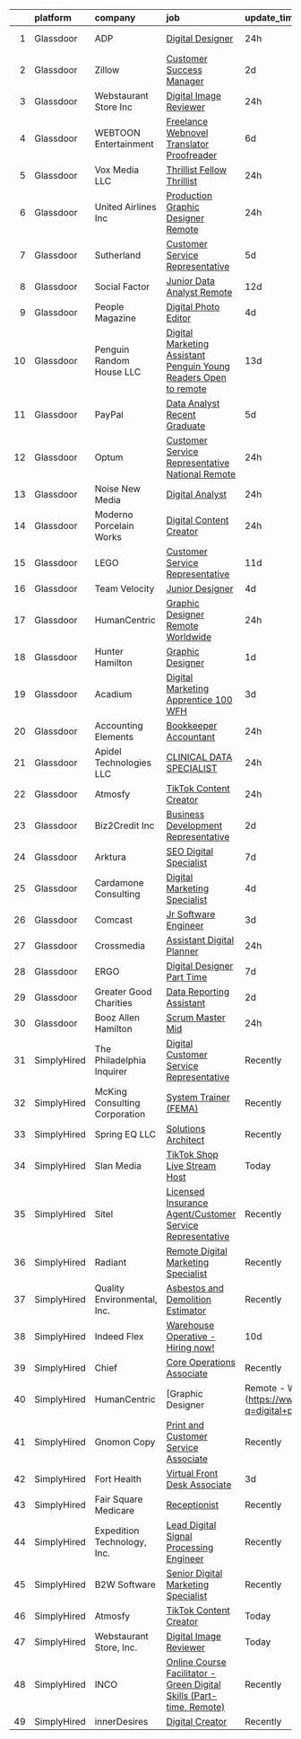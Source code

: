 

|    | platform    | company                       | job                                                                                                                                                                                                                                                                                                                                                                                                                                                                                                                                                                                                                                                                                                                                                                                                                                                                                                                                                                                                                                                                                                                                                                                                                                                                        | update_time   | location             |
|---:|:------------|:------------------------------|:---------------------------------------------------------------------------------------------------------------------------------------------------------------------------------------------------------------------------------------------------------------------------------------------------------------------------------------------------------------------------------------------------------------------------------------------------------------------------------------------------------------------------------------------------------------------------------------------------------------------------------------------------------------------------------------------------------------------------------------------------------------------------------------------------------------------------------------------------------------------------------------------------------------------------------------------------------------------------------------------------------------------------------------------------------------------------------------------------------------------------------------------------------------------------------------------------------------------------------------------------------------------------|:--------------|:---------------------|
|  1 | Glassdoor   | ADP                           | [Digital Designer](https://www.glassdoor.com/partner/jobListing.htm?pos=102&ao=1110586&s=58&guid=000001837dd17acbbca773d889c1848d&src=GD_JOB_AD&t=SR&vt=w&cs=1_7012ebea&cb=1664263224702&jobListingId=1008164340363&cpc=39721386339D0809&jrtk=3-0-1gdut2up1jcbl801-1gdut2uphjca0800-c542f06ba7890b05--6NYlbfkN0BdBocYeX87Z3tbYO-a3tIUonBsExDdYt9uQcyNDOozXnkVd5hTI060SA16-7J-1U4gNasfzzHj8hTaHnKznjAGMTX4Bdeb4IH7DTYtpNsyEUSDcdm_rTQNTAm_mZp-MClucgbxwKAIzmHHrzlzVa-8WjdAajspBU1vwU9xeGHz4IZHth63GocuXzFn31Jjsj_CE8dDbJjTNhrRBbYTlc0JN_dDhSWxf4SkhqcwTK68KzHSBdHIcNWwPsHmSEqampfSSeaP6qZQHA2A2srjzZLyQ3GF6gAbh5LjR9RGfYuJxFoSEFj15rF-ruG37ciXtcOcSedlDgbE4Ik4tL6Nynq31pg1F0ffMEkRtopBddo3hqPdJqcJPEFlddyg3GPZBayWVsSFUqnS1WtY9hjlbIYNR4oN3rlIBSigWTlE6YCsunNA0EjhZSYNxJnLPClMDKv6iFX8NtZ6-32arteTYXC8jS3CUq-99FncMzRWWhKNUTWoRjMDNuv-yJWqYo3HhKNP5HiYv3SBDJqoux2A3QyXKJj8TWP-TlH_xfNKKt7WUGlsIWKoIwoiIB_VMrOcKHI%3D)                                                                                                                                                                                                                                                                                                                                                       | 24h           | Roseland, NJ         |
|  2 | Glassdoor   | Zillow                        | [Customer Success Manager](https://www.glassdoor.com/partner/jobListing.htm?pos=101&ao=1110586&s=58&guid=000001837dd17acbbca773d889c1848d&src=GD_JOB_AD&t=SR&vt=w&cs=1_eed7fb87&cb=1664263224702&jobListingId=1008159845063&cpc=334ABAF5D42DC775&jrtk=3-0-1gdut2up1jcbl801-1gdut2uphjca0800-26631222c620f7c9--6NYlbfkN0ANMurRYyPEXg08u6OamUd1Mvhk-zhFSGYIZgoJR86UvYL2v6MoUqae-sD5DnU21vqr81Knm1eiaBNvrsQwIm-fBboLLmGflxh6BH-J9SAVrBxqS1XpqarTwnwrcpqYnH6A6XoAeUnSCgVBCyWW0BLEKs_4HrEb4mCvBiWuHX2FmV8TwKz_2K00fmUXhp1UP1p8zaqZZWNucfsGQ87n12LfZBlL9QbbS2PHTtQIARrgIoHuv4hQv5BapuIT_h6g4mysX1f5hRlyhYfXkq7WE5DwT9dYemTDKur7WMTqj903tFsYZ653R8knqhq1Q9SCLs-e_YLdRnlcvf5IAgh928wrtJZBWQYf5BzMTSHpfSCe0M5nQcXKgy9tSrf8C5enZBC5OEgYBSHjhBPdLojHulTIfCIBq9qpq5THhS3bFGW689Hi1C-nDit0xWx1qBEOcdmGbbUu2T-QOHatA0yVPqF6l_yu05k_GHMphM9vV0AkBk2oT5RHGXl3Yx3ehjERRvGgT9rQkWGV3ETa1OUVR1fn0RA3VmuWK93XoCcgeL7dAqC6XgKyUYDOKqiKjujjwnpUvZ5cgpoBRFzHbRytYccC-SAWM891tqjpCWI_t8snMya5SGPcxI7qMu1ziBnWMmOOtVyGcy0SbZdDKTSjcIqTGIGoLwdfNYbDsYX8dFEsO0hrGuGuN48LMlPpYZXsUx1kXrF5V-O10c4LAHqfz4zejyciiu4hl2IlvGjwhVylmy-ryCMBoSI4rz1At6nUd9Y-0qnytIZcZNl0M1HVjf5HwOU1h_8kI_DR2wAcC0FqALp_tsvXRt1PWptLzE391j9rsH72otsHF2pvWGD7XfVMD_g6V2J0rdZdubELbOYZK5J0WrwGuDWBWKPXvqEVxpQmpBGahf9IPw%3D%3D) | 2d            | Remote               |
|  3 | Glassdoor   | Webstaurant Store  Inc        | [Digital Image Reviewer](https://www.glassdoor.com/partner/jobListing.htm?pos=108&ao=1136043&s=58&guid=000001837dd17acbbca773d889c1848d&src=GD_JOB_AD&t=SR&vt=w&cs=1_dcbab137&cb=1664263224703&jobListingId=1008162669781&jrtk=3-0-1gdut2up1jcbl801-1gdut2uphjca0800-593b904674b58369-)                                                                                                                                                                                                                                                                                                                                                                                                                                                                                                                                                                                                                                                                                                                                                                                                                                                                                                                                                                                    | 24h           | Lititz, PA           |
|  4 | Glassdoor   | WEBTOON Entertainment         | [Freelance Webnovel Translator   Proofreader](https://www.glassdoor.com/partner/jobListing.htm?pos=110&ao=1136043&s=58&guid=000001837dd17acbbca773d889c1848d&src=GD_JOB_AD&t=SR&vt=w&cs=1_2e10ab22&cb=1664263224703&jobListingId=1008152569154&jrtk=3-0-1gdut2up1jcbl801-1gdut2uphjca0800-9fede2e8da402307-)                                                                                                                                                                                                                                                                                                                                                                                                                                                                                                                                                                                                                                                                                                                                                                                                                                                                                                                                                               | 6d            | Los Angeles, CA      |
|  5 | Glassdoor   | Vox Media  LLC                | [Thrillist Fellow  Thrillist](https://www.glassdoor.com/partner/jobListing.htm?pos=120&ao=1136043&s=58&guid=000001837dd17acbbca773d889c1848d&src=GD_JOB_AD&t=SR&vt=w&cs=1_0733a14d&cb=1664263224704&jobListingId=1008162716293&jrtk=3-0-1gdut2up1jcbl801-1gdut2uphjca0800-e93da1f7508895f9-)                                                                                                                                                                                                                                                                                                                                                                                                                                                                                                                                                                                                                                                                                                                                                                                                                                                                                                                                                                               | 24h           | New York, NY         |
|  6 | Glassdoor   | United Airlines Inc           | [Production Graphic Designer  Remote ](https://www.glassdoor.com/partner/jobListing.htm?pos=123&ao=1136043&s=58&guid=000001837dd17acbbca773d889c1848d&src=GD_JOB_AD&t=SR&vt=w&ea=1&cs=1_28b6a5cb&cb=1664263224704&jobListingId=1008162736575&jrtk=3-0-1gdut2up1jcbl801-1gdut2uphjca0800-3839aa7d11fd7770-)                                                                                                                                                                                                                                                                                                                                                                                                                                                                                                                                                                                                                                                                                                                                                                                                                                                                                                                                                                 | 24h           | Yuma, AZ             |
|  7 | Glassdoor   | Sutherland                    | [Customer Service Representative](https://www.glassdoor.com/partner/jobListing.htm?pos=105&ao=1110586&s=58&guid=000001837dd17acbbca773d889c1848d&src=GD_JOB_AD&t=SR&vt=w&ea=1&cs=1_2e476726&cb=1664263224703&jobListingId=1008153407547&cpc=9908D8D4413DBB8A&jrtk=3-0-1gdut2up1jcbl801-1gdut2uphjca0800-64f317a5763e1a95--6NYlbfkN0AnPh0zIKRT5v13MLBZVMCEPre2qFVGUQcJxJQh5fCliBmpYPn73a5P1zCxHFocsY8Z9SGTiJfBdkz2bj_FMlwK1J2nLfAdWkW8PIzYlrGoPaVICinnIKIuhBwkLNrPm9OzxhX94IAKKu_-PMFpQai-CxFPAYL6hHLhVO1K-bqMZuB9Lj3b-7nTvP9ehiuW67UUhVvA4i067wx1xjfKVlWoviBVm4g8uh7tja-UFtZT1_CKvSUoOMrr_eKlIOI5XfD_qs6uNs58AFzF9MWknp6XeZDUjUWyOkXKdyvRTQ4rm_phTFW2-AgYkTfO81c795IROD1tZo9gRDkN1Zyw_TRE-btbBkgj8R5EzRv_TGfBxo9fxTePmMX6Xhzn7s9R1LsucIQEzBvQXmKr8QxgehcF4Zhno2iJX9_d-LXYaZepHTo8erX5IgmNAwLpkvJsy7Lkd9e65g5h4PUiCfbLo79lVows4Nzqr2r3YQbrj68RWgWHh0m5Dq3D38nPfdvARIG-IHkPFdB2QVZane1kiNLX)                                                                                                                                                                                                                                                                                                                                                                                 | 5d            | Remote               |
|  8 | Glassdoor   | Social Factor                 | [Junior Data Analyst  Remote ](https://www.glassdoor.com/partner/jobListing.htm?pos=114&ao=1136043&s=58&guid=000001837dd17acbbca773d889c1848d&src=GD_JOB_AD&t=SR&vt=w&ea=1&cs=1_453c2d1d&cb=1664263224703&jobListingId=1008140048547&jrtk=3-0-1gdut2up1jcbl801-1gdut2uphjca0800-357ce61916c48687-)                                                                                                                                                                                                                                                                                                                                                                                                                                                                                                                                                                                                                                                                                                                                                                                                                                                                                                                                                                         | 12d           | Texas                |
|  9 | Glassdoor   | People Magazine               | [Digital Photo Editor](https://www.glassdoor.com/partner/jobListing.htm?pos=122&ao=1136043&s=58&guid=000001837dd17acbbca773d889c1848d&src=GD_JOB_AD&t=SR&vt=w&ea=1&cs=1_4e4ae61f&cb=1664263224704&jobListingId=1008156630572&jrtk=3-0-1gdut2up1jcbl801-1gdut2uphjca0800-ab1b5795c4c67792-)                                                                                                                                                                                                                                                                                                                                                                                                                                                                                                                                                                                                                                                                                                                                                                                                                                                                                                                                                                                 | 4d            | Remote               |
| 10 | Glassdoor   | Penguin Random House LLC      | [Digital Marketing Assistant  Penguin Young Readers  Open to remote ](https://www.glassdoor.com/partner/jobListing.htm?pos=125&ao=1136043&s=58&guid=000001837dd17acbbca773d889c1848d&src=GD_JOB_AD&t=SR&vt=w&cs=1_ea5839e9&cb=1664263224704&jobListingId=1008137320866&jrtk=3-0-1gdut2up1jcbl801-1gdut2uphjca0800-ea0b38652eb22adf-)                                                                                                                                                                                                                                                                                                                                                                                                                                                                                                                                                                                                                                                                                                                                                                                                                                                                                                                                       | 13d           | New York, NY         |
| 11 | Glassdoor   | PayPal                        | [Data Analyst   Recent Graduate](https://www.glassdoor.com/partner/jobListing.htm?pos=121&ao=1136043&s=58&guid=000001837dd17acbbca773d889c1848d&src=GD_JOB_AD&t=SR&vt=w&cs=1_dc922329&cb=1664263224704&jobListingId=1008154528977&jrtk=3-0-1gdut2up1jcbl801-1gdut2uphjca0800-804f4788b53417c5-)                                                                                                                                                                                                                                                                                                                                                                                                                                                                                                                                                                                                                                                                                                                                                                                                                                                                                                                                                                            | 5d            | New York, NY         |
| 12 | Glassdoor   | Optum                         | [Customer Service Representative   National Remote](https://www.glassdoor.com/partner/jobListing.htm?pos=128&ao=1136043&s=58&guid=000001837dd17acbbca773d889c1848d&src=GD_JOB_AD&t=SR&vt=w&cs=1_6b0efcfb&cb=1664263224705&jobListingId=1008163739660&jrtk=3-0-1gdut2up1jcbl801-1gdut2uphjca0800-fd8dc8613d22cfc3-)                                                                                                                                                                                                                                                                                                                                                                                                                                                                                                                                                                                                                                                                                                                                                                                                                                                                                                                                                         | 24h           | Dallas, TX           |
| 13 | Glassdoor   | Noise New Media               | [Digital Analyst](https://www.glassdoor.com/partner/jobListing.htm?pos=103&ao=1110586&s=58&guid=000001837dd17acbbca773d889c1848d&src=GD_JOB_AD&t=SR&vt=w&ea=1&cs=1_5cfb23fc&cb=1664263224702&jobListingId=1008163427086&cpc=A0637F14311B9419&jrtk=3-0-1gdut2up1jcbl801-1gdut2uphjca0800-5f8ef8b035283904--6NYlbfkN0CW-ClBBBoGf33wAxWejhWVtrVIk3GGo81D3-u8tyaggZE9Lc1d90Qc7-cyRVKy7eKvEvFntINMm2HWMp8gtLSbcZEi4HmZ32JVaatySf33vcSsOEBvne4kwYUWjRh8aLy_fzfqN2mwH5410Gi5vM89sJtUs-lWfkeM2uZU_YjS69G78lmuVeqEP4Mdn7wWMgjnCnUOyGONEfNuUQQA0OAFSXUz4wi5jSB8aFW-iIU2BfbEm_-46NYTJMtoAgPozLdidaY4FF9-j7Xh-3Js_OUUfDxdZx6s9PL22tFE12XBfTKnuU3nHynNxzo-rbDooV-J7XKLCLHc6lCdKO9Lz6VWOSLJWUhfrVVCbairL8HvPmVbpujtjPlaeA-2fEJ03byoUoo4I9NiTC_Xsk6cIubvY-9i9oB8Ri0JIXC27FweutCUvtq3rNjiojvfpUZX6CC9gU9EKw2FpYDuiERd-mP_WdWWqB6dH47-SU8aY4jRkPnxqX3Nhm-YiTc-HNiMow8MSGQHuIFQvQ%3D%3D)                                                                                                                                                                                                                                                                                                                                                                                                     | 24h           | Remote               |
| 14 | Glassdoor   | Moderno Porcelain Works       | [Digital Content Creator](https://www.glassdoor.com/partner/jobListing.htm?pos=129&ao=1136043&s=58&guid=000001837dd17acbbca773d889c1848d&src=GD_JOB_AD&t=SR&vt=w&ea=1&cs=1_19a49d6b&cb=1664263224705&jobListingId=1008163860787&jrtk=3-0-1gdut2up1jcbl801-1gdut2uphjca0800-cbb89c8e3437d339-)                                                                                                                                                                                                                                                                                                                                                                                                                                                                                                                                                                                                                                                                                                                                                                                                                                                                                                                                                                              | 24h           | Remote               |
| 15 | Glassdoor   | LEGO                          | [Customer Service Representative](https://www.glassdoor.com/partner/jobListing.htm?pos=112&ao=1136043&s=58&guid=000001837dd17acbbca773d889c1848d&src=GD_JOB_AD&t=SR&vt=w&cs=1_30c87568&cb=1664263224703&jobListingId=1008142695336&jrtk=3-0-1gdut2up1jcbl801-1gdut2uphjca0800-76d44fc311b84714-)                                                                                                                                                                                                                                                                                                                                                                                                                                                                                                                                                                                                                                                                                                                                                                                                                                                                                                                                                                           | 11d           | Irvine, CA           |
| 16 | Glassdoor   | Team Velocity                 | [Junior Designer](https://www.glassdoor.com/partner/jobListing.htm?pos=118&ao=1136043&s=58&guid=000001837dd17acbbca773d889c1848d&src=GD_JOB_AD&t=SR&vt=w&ea=1&cs=1_1a8e8386&cb=1664263224703&jobListingId=1008156664488&jrtk=3-0-1gdut2up1jcbl801-1gdut2uphjca0800-158a96fec4a60011-)                                                                                                                                                                                                                                                                                                                                                                                                                                                                                                                                                                                                                                                                                                                                                                                                                                                                                                                                                                                      | 4d            | Remote               |
| 17 | Glassdoor   | HumanCentric                  | [Graphic Designer   Remote   Worldwide](https://www.glassdoor.com/partner/jobListing.htm?pos=113&ao=1136043&s=58&guid=000001837dd17acbbca773d889c1848d&src=GD_JOB_AD&t=SR&vt=w&ea=1&cs=1_6a68feaf&cb=1664263224703&jobListingId=1008163326943&jrtk=3-0-1gdut2up1jcbl801-1gdut2uphjca0800-e513657ab4d43338-)                                                                                                                                                                                                                                                                                                                                                                                                                                                                                                                                                                                                                                                                                                                                                                                                                                                                                                                                                                | 24h           | Remote               |
| 18 | Glassdoor   | Hunter Hamilton               | [Graphic Designer](https://www.glassdoor.com/partner/jobListing.htm?pos=107&ao=1110586&s=58&guid=000001837dd17acbbca773d889c1848d&src=GD_JOB_AD&t=SR&vt=w&ea=1&cs=1_97d41e1f&cb=1664263224703&jobListingId=1008161441716&cpc=3BA4CE39D5B5DEF5&jrtk=3-0-1gdut2up1jcbl801-1gdut2uphjca0800-96f2137b3a6bc5d9--6NYlbfkN0CQRQ3eiV4YWjrRS1ho7HVQ9JO8v6Fb3eU0yDOJbdOiEoxcbMbAZ5AqIhvJgyRVJMYEgiFykwswZ4sqb1xtlZeqzY0FCjdGSdhaTRTXuZaEj5oIy_in9UT-Fr91M970uHXChsAqlYHmwHEM4d1pxtplE4utzjaTvb-s_9a6ryGZTYfSegGNIAZLjqdMJy6oMVSaJX0X0U8TFD4_RxdB56v3N5oRcMmDeJu4rq3IM-_6cMdn9d5aJObB3FiuzFER8LNY6PUQHhRXbuamUGu5cHk2Iy5LwH55ExWkTKqD3_DneK-smgjN66zxqste35Y45ZzTY4-sOifPqvBN5hPtP_wcLNm6ujhxsrXHLML9K0t0YHhvrvxl70Pjg5gfwy-9tN0OGze9Na-hfuUaruXZb3Or_fruoKoeufYSCQM0deAk4nk2dYYEh5o9WgFK-N--Vs1kqarqNuuBJmKkvYHj-izzAOYuJX2AkvXHo_ZMeNbUL-itzlQasUx7S0lNSZIdWGUIoDf5CXKAbA%3D%3D)                                                                                                                                                                                                                                                                                                                                                                                                    | 1d            | New York, NY         |
| 19 | Glassdoor   | Acadium                       | [Digital Marketing Apprentice  100  WFH ](https://www.glassdoor.com/partner/jobListing.htm?pos=111&ao=1136043&s=58&guid=000001837dd17acbbca773d889c1848d&src=GD_JOB_AD&t=SR&vt=w&ea=1&cs=1_d831dcb0&cb=1664263224703&jobListingId=1008158734547&jrtk=3-0-1gdut2up1jcbl801-1gdut2uphjca0800-a8d8641614aeb5de-)                                                                                                                                                                                                                                                                                                                                                                                                                                                                                                                                                                                                                                                                                                                                                                                                                                                                                                                                                              | 3d            | Los Angeles, CA      |
| 20 | Glassdoor   | Accounting Elements           | [Bookkeeper   Accountant](https://www.glassdoor.com/partner/jobListing.htm?pos=115&ao=1136043&s=58&guid=000001837dd17acbbca773d889c1848d&src=GD_JOB_AD&t=SR&vt=w&cs=1_9218e3f7&cb=1664263224703&jobListingId=1008163856407&jrtk=3-0-1gdut2up1jcbl801-1gdut2uphjca0800-e3df8f8ab9f351cd-)                                                                                                                                                                                                                                                                                                                                                                                                                                                                                                                                                                                                                                                                                                                                                                                                                                                                                                                                                                                   | 24h           | Remote               |
| 21 | Glassdoor   | Apidel Technologies LLC       | [CLINICAL DATA SPECIALIST](https://www.glassdoor.com/partner/jobListing.htm?pos=106&ao=1110586&s=58&guid=000001837dd17acbbca773d889c1848d&src=GD_JOB_AD&t=SR&vt=w&ea=1&cs=1_b3281376&cb=1664263224703&jobListingId=1008163075775&cpc=451933188B21919D&jrtk=3-0-1gdut2up1jcbl801-1gdut2uphjca0800-f0f4c19966edc74e--6NYlbfkN0C-xuqgdbktDILJoi_o42Ntwte-sxNwJl4lq25EOjgqY1VgCmQAJBSmm_5alIQ5Xlu9UXj6bDl9b305lEzKC-NFLr5ryx0QBwCT-sNOQ9xVbsUmBxKJvIL43PuT5RWIPmUV47H5JyCbH-fXdo72UtmT3SEqpEZ34T4-mVB5lTEUBjvAIooOgtVl3hshFblhR7yygEVOMx4DY-BqBBla97sFfdg8U_FOFKoWIT1VEmg_bFaAUYmT-2tkQG9rUOz3NZfxzxLLjgmoWLO1WvhnjifzOTLcpZJgAEqWCiX-IYxbUfxgnipzycIS4hFs8MDC1KmTF3xz3jAEhfPDZBCUSX6aeemcFdoZvY8nN4DYwroGEbsF94S91EqhSqGbxi_nEXZpzTscdfV3TeOEoNm6GiAN6UAkcGGDS2p7TafFbK2zZWV9Iw778k2-nlTCANyi6rrjmI3RbyeLOz0UZ-1AlZ_ONJAHOf1AY4GLz2RLBtJSVL1MoOamZ1n9hiUl11eX-mdHK8yekUPsYcTUsMVsRJsAFKwzJiuEqjw%3D)                                                                                                                                                                                                                                                                                                                                                                          | 24h           | Remote               |
| 22 | Glassdoor   | Atmosfy                       | [TikTok Content Creator](https://www.glassdoor.com/partner/jobListing.htm?pos=109&ao=1136043&s=58&guid=000001837dd17acbbca773d889c1848d&src=GD_JOB_AD&t=SR&vt=w&ea=1&cs=1_5a808453&cb=1664263224703&jobListingId=1008162350686&jrtk=3-0-1gdut2up1jcbl801-1gdut2uphjca0800-6bc11622be3157c0-)                                                                                                                                                                                                                                                                                                                                                                                                                                                                                                                                                                                                                                                                                                                                                                                                                                                                                                                                                                               | 24h           | Remote               |
| 23 | Glassdoor   | Biz2Credit Inc                | [Business Development Representative](https://www.glassdoor.com/partner/jobListing.htm?pos=130&ao=1136043&s=58&guid=000001837dd17acbbca773d889c1848d&src=GD_JOB_AD&t=SR&vt=w&ea=1&cs=1_4727a7e7&cb=1664263224705&jobListingId=1008159582715&jrtk=3-0-1gdut2up1jcbl801-1gdut2uphjca0800-6dce4b1cdceb41e7-)                                                                                                                                                                                                                                                                                                                                                                                                                                                                                                                                                                                                                                                                                                                                                                                                                                                                                                                                                                  | 2d            | Remote               |
| 24 | Glassdoor   | Arktura                       | [SEO   Digital Specialist](https://www.glassdoor.com/partner/jobListing.htm?pos=117&ao=1136043&s=58&guid=000001837dd17acbbca773d889c1848d&src=GD_JOB_AD&t=SR&vt=w&ea=1&cs=1_55ce1e4d&cb=1664263224703&jobListingId=1008150054779&jrtk=3-0-1gdut2up1jcbl801-1gdut2uphjca0800-067a93774c1c6c1f-)                                                                                                                                                                                                                                                                                                                                                                                                                                                                                                                                                                                                                                                                                                                                                                                                                                                                                                                                                                             | 7d            | Remote               |
| 25 | Glassdoor   | Cardamone Consulting          | [Digital Marketing Specialist](https://www.glassdoor.com/partner/jobListing.htm?pos=116&ao=1136043&s=58&guid=000001837dd17acbbca773d889c1848d&src=GD_JOB_AD&t=SR&vt=w&ea=1&cs=1_bb37c0ea&cb=1664263224703&jobListingId=1008156443963&jrtk=3-0-1gdut2up1jcbl801-1gdut2uphjca0800-dc23a1cdc5a859eb-)                                                                                                                                                                                                                                                                                                                                                                                                                                                                                                                                                                                                                                                                                                                                                                                                                                                                                                                                                                         | 4d            | Remote               |
| 26 | Glassdoor   | Comcast                       | [Jr  Software Engineer](https://www.glassdoor.com/partner/jobListing.htm?pos=119&ao=1136043&s=58&guid=000001837dd17acbbca773d889c1848d&src=GD_JOB_AD&t=SR&vt=w&cs=1_8ba1828c&cb=1664263224703&jobListingId=1008158484137&jrtk=3-0-1gdut2up1jcbl801-1gdut2uphjca0800-4fa9bf655af0277f-)                                                                                                                                                                                                                                                                                                                                                                                                                                                                                                                                                                                                                                                                                                                                                                                                                                                                                                                                                                                     | 3d            | Philadelphia, PA     |
| 27 | Glassdoor   | Crossmedia                    | [Assistant Digital Planner](https://www.glassdoor.com/partner/jobListing.htm?pos=124&ao=1136043&s=58&guid=000001837dd17acbbca773d889c1848d&src=GD_JOB_AD&t=SR&vt=w&cs=1_62a48681&cb=1664263224705&jobListingId=1008164321344&jrtk=3-0-1gdut2up1jcbl801-1gdut2uphjca0800-51135818a7f149ce-)                                                                                                                                                                                                                                                                                                                                                                                                                                                                                                                                                                                                                                                                                                                                                                                                                                                                                                                                                                                 | 24h           | New York, NY         |
| 28 | Glassdoor   | ERGO                          | [Digital Designer  Part Time ](https://www.glassdoor.com/partner/jobListing.htm?pos=126&ao=1136043&s=58&guid=000001837dd17acbbca773d889c1848d&src=GD_JOB_AD&t=SR&vt=w&ea=1&cs=1_c2f65061&cb=1664263224705&jobListingId=1008149160700&jrtk=3-0-1gdut2up1jcbl801-1gdut2uphjca0800-0343323acc3f0701-)                                                                                                                                                                                                                                                                                                                                                                                                                                                                                                                                                                                                                                                                                                                                                                                                                                                                                                                                                                         | 7d            | New York, NY         |
| 29 | Glassdoor   | Greater Good Charities        | [Data   Reporting Assistant](https://www.glassdoor.com/partner/jobListing.htm?pos=104&ao=1110586&s=58&guid=000001837dd17acbbca773d889c1848d&src=GD_JOB_AD&t=SR&vt=w&ea=1&cs=1_d748ace0&cb=1664263224703&jobListingId=1008159769839&cpc=8795CF9063CD573D&jrtk=3-0-1gdut2up1jcbl801-1gdut2uphjca0800-8989924871a45824--6NYlbfkN0CtzQMBhR6IRDA_NqD0F1S6cEzCxC-xi8YRQyhWm_t7in_dGiQccLAWm8_VCGqZgKC-TLSaenDZNxVeu1U1lgZ6NClql1kc7woy9KxxcU1CWmJSg0zT_tf_H_gByxLg2weCvLaSJGjMgSjF8JdI4tg_ffHlz5O3tu5K68yCq8tjkMpX1iIfVK3WABcSCKFEZcycaekXwZCFeTC3H5LXHVtyzKZ_qyy77uhK0YNKeNDDm4Aa5CCA3TAqFcs1-9Mv15aBm62JbGkRqq_VhPj19fQolGBfjj3mEsYVwxn5bcHhmNbpb5Ukpci9Yu9CEhgxwMASNFG7TxU4DPCgL-KyzxjAEiRB9w7yMGeFVwVu2C4u8QNCNaj625dzn9LJoIZZ5mrMRB5jaBZcBEpOahsZcM-sH0NzJg_Mk7qNujvmjfEht8IFNxyd4Cvbwz_8Tn2NtUP_7dnz68XmrhCx3-TTz9Hr_LBEycVgQgqfRLXi28r7jjbYvYXrteOCqzRBEFo25B0%3D)                                                                                                                                                                                                                                                                                                                                                                                                        | 2d            | Remote               |
| 30 | Glassdoor   | Booz Allen Hamilton           | [Scrum Master  Mid](https://www.glassdoor.com/partner/jobListing.htm?pos=127&ao=1136043&s=58&guid=000001837dd17acbbca773d889c1848d&src=GD_JOB_AD&t=SR&vt=w&cs=1_35d2f772&cb=1664263224705&jobListingId=1008163340839&jrtk=3-0-1gdut2up1jcbl801-1gdut2uphjca0800-cb1e0cd0f6e921f0-)                                                                                                                                                                                                                                                                                                                                                                                                                                                                                                                                                                                                                                                                                                                                                                                                                                                                                                                                                                                         | 24h           | Orlando, FL          |
| 31 | SimplyHired | The Philadelphia Inquirer     | [Digital Customer Service Representative](https://www.simplyhired.com/job/_byEIQLqU4p2XjK5jHToR-FNX8J7B5HbGAbjMgkLwSFtKnW2Xezy7Q?q=digital+platform)                                                                                                                                                                                                                                                                                                                                                                                                                                                                                                                                                                                                                                                                                                                                                                                                                                                                                                                                                                                                                                                                                                                       | Recently      | Remote +1 location   |
| 32 | SimplyHired | McKing Consulting Corporation | [System Trainer (FEMA)](https://www.simplyhired.com/job/1-uhMEz6B2USD097Hd8DyNufbrwhlTL4jEGDuIN7cGZOW2jNzIBDOw?q=digital+platform)                                                                                                                                                                                                                                                                                                                                                                                                                                                                                                                                                                                                                                                                                                                                                                                                                                                                                                                                                                                                                                                                                                                                         | Recently      | Maryland             |
| 33 | SimplyHired | Spring EQ LLC                 | [Solutions Architect](https://www.simplyhired.com/job/gmiDY7pGhytA7_AVfz4vg08J03qhO9iMcpMQQ3YF2hOdRO5N0kLYhg?q=digital+platform)                                                                                                                                                                                                                                                                                                                                                                                                                                                                                                                                                                                                                                                                                                                                                                                                                                                                                                                                                                                                                                                                                                                                           | Recently      | Philadelphia, PA     |
| 34 | SimplyHired | Slan Media                    | [TikTok Shop Live Stream Host](https://www.simplyhired.com/job/J7-AnJE3a2RwPuAfmlZnpaUEcLf7HjyZrmNL3dyyMQwYCkJFXE4qzw?q=digital+platform)                                                                                                                                                                                                                                                                                                                                                                                                                                                                                                                                                                                                                                                                                                                                                                                                                                                                                                                                                                                                                                                                                                                                  | Today         | Remote +1 location   |
| 35 | SimplyHired | Sitel                         | [Licensed Insurance Agent/Customer Service Representative](https://www.simplyhired.com/job/jpLogJOd9nvIsYG_O5mmc0MZluNiuK1rZOEj6Llj9wxj7vIA8lpqUQ?q=digital+platform)                                                                                                                                                                                                                                                                                                                                                                                                                                                                                                                                                                                                                                                                                                                                                                                                                                                                                                                                                                                                                                                                                                      | Recently      | Boise City, OK       |
| 36 | SimplyHired | Radiant                       | [Remote Digital Marketing Specialist](https://www.simplyhired.com/job/ZNgs5DIiMsgKQt85GkzI_EbfVYeLpagM_aPkKwo17XggaIui791GdQ?q=digital+platform)                                                                                                                                                                                                                                                                                                                                                                                                                                                                                                                                                                                                                                                                                                                                                                                                                                                                                                                                                                                                                                                                                                                           | Recently      | Remote               |
| 37 | SimplyHired | Quality Environmental, Inc.   | [Asbestos and Demolition Estimator](https://www.simplyhired.com/job/Xp28goQL8bI4DdsTIc2Kjjc6i45Qe6WuKmh6A-Ilm_89lSswagrnUw?q=digital+platform)                                                                                                                                                                                                                                                                                                                                                                                                                                                                                                                                                                                                                                                                                                                                                                                                                                                                                                                                                                                                                                                                                                                             | Recently      | Santa Fe Springs, CA |
| 38 | SimplyHired | Indeed Flex                   | [Warehouse Operative - Hiring now!](https://www.simplyhired.com/job/GjpC0xA8M5N9cFkzcIFhBBL8_jZodbPFtz_Z6WHp7_xDUSJWD_jhug?q=digital+platform)                                                                                                                                                                                                                                                                                                                                                                                                                                                                                                                                                                                                                                                                                                                                                                                                                                                                                                                                                                                                                                                                                                                             | 10d           | Plano, TX            |
| 39 | SimplyHired | Chief                         | [Core Operations Associate](https://www.simplyhired.com/job/s410scez_HVXOfm7S2TOnEMpHPp9dOUSQtbXsszEXF8rxm_qoLHsTA?q=digital+platform)                                                                                                                                                                                                                                                                                                                                                                                                                                                                                                                                                                                                                                                                                                                                                                                                                                                                                                                                                                                                                                                                                                                                     | Recently      | New York, NY         |
| 40 | SimplyHired | HumanCentric                  | [Graphic Designer | Remote - Worldwide](https://www.simplyhired.com/job/HUyhzK2NPfgzVQx2QRvO4gce4ElxVtnW4ohjzXoBDPERV53EYYQ6Pw?q=digital+platform)                                                                                                                                                                                                                                                                                                                                                                                                                                                                                                                                                                                                                                                                                                                                                                                                                                                                                                                                                                                                                                                                                                                         | Today         | Remote               |
| 41 | SimplyHired | Gnomon Copy                   | [Print and Customer Service Associate](https://www.simplyhired.com/job/sQtZixgv9NxEa3dHbp64Kx_8ydAIvqvt4JpxmEKR8rAj_5B_KoVEpw?q=digital+platform)                                                                                                                                                                                                                                                                                                                                                                                                                                                                                                                                                                                                                                                                                                                                                                                                                                                                                                                                                                                                                                                                                                                          | Recently      | Hanover, NH          |
| 42 | SimplyHired | Fort Health                   | [Virtual Front Desk Associate](https://www.simplyhired.com/job/-gJYmNsCz3jdxndhH_Zm6Wm5_OtdGb3zc_ManrVflx7Y-Ot4dLrg8A?q=digital+platform)                                                                                                                                                                                                                                                                                                                                                                                                                                                                                                                                                                                                                                                                                                                                                                                                                                                                                                                                                                                                                                                                                                                                  | 3d            | Remote               |
| 43 | SimplyHired | Fair Square Medicare          | [Receptionist](https://www.simplyhired.com/job/6z4sPXCQvEDsSEYd1Z_4iaO9-r0wS8a3Jd7KMkubGKLvL7xH8YGPwA?q=digital+platform)                                                                                                                                                                                                                                                                                                                                                                                                                                                                                                                                                                                                                                                                                                                                                                                                                                                                                                                                                                                                                                                                                                                                                  | Recently      | Remote               |
| 44 | SimplyHired | Expedition Technology, Inc.   | [Lead Digital Signal Processing Engineer](https://www.simplyhired.com/job/4BSMMKdDyY1rT21in3_giTQdESU7YW1qiVQFqloz5DEuyxEbc1jz4Q?q=digital+platform)                                                                                                                                                                                                                                                                                                                                                                                                                                                                                                                                                                                                                                                                                                                                                                                                                                                                                                                                                                                                                                                                                                                       | Recently      | Herndon, VA          |
| 45 | SimplyHired | B2W Software                  | [Senior Digital Marketing Specialist](https://www.simplyhired.com/job/Me1oOK5eyyialG7ixpMaIH45ta8MAScPt-6u3nDqHesBAq6ZpoCTSw?q=digital+platform)                                                                                                                                                                                                                                                                                                                                                                                                                                                                                                                                                                                                                                                                                                                                                                                                                                                                                                                                                                                                                                                                                                                           | Recently      | Portsmouth, NH       |
| 46 | SimplyHired | Atmosfy                       | [TikTok Content Creator](https://www.simplyhired.com/job/wRq1wz-j5npM0BfElor3_3zhMibZqi5E3B5yK67WB5sZVpQWd1dHHw?q=digital+platform)                                                                                                                                                                                                                                                                                                                                                                                                                                                                                                                                                                                                                                                                                                                                                                                                                                                                                                                                                                                                                                                                                                                                        | Today         | Remote               |
| 47 | SimplyHired | Webstaurant Store, Inc.       | [Digital Image Reviewer](https://www.simplyhired.com/job/_ZCSdb1hesNFrQ0-YxIB4zm1rleafkof11KEfumyaYq-uerUvwa-Qw?q=digital+platform)                                                                                                                                                                                                                                                                                                                                                                                                                                                                                                                                                                                                                                                                                                                                                                                                                                                                                                                                                                                                                                                                                                                                        | Today         | Lititz, PA           |
| 48 | SimplyHired | INCO                          | [Online Course Facilitator - Green Digital Skills (Part-time, Remote)](https://www.simplyhired.com/job/_EQmbd3fTzbWAv60TZ0EDE6hHJguzhNyEZUeLGrUz7NdiTyi00-8RA?q=digital+platform)                                                                                                                                                                                                                                                                                                                                                                                                                                                                                                                                                                                                                                                                                                                                                                                                                                                                                                                                                                                                                                                                                          | Recently      | Remote               |
| 49 | SimplyHired | innerDesires                  | [Digital Creator](https://www.simplyhired.com/job/MNBUC8g6jCthcNuvlz-m0cFTqTzbWvychlZiBrqYSEEJMTIcUgru6Q?q=digital+platform)                                                                                                                                                                                                                                                                                                                                                                                                                                                                                                                                                                                                                                                                                                                                                                                                                                                                                                                                                                                                                                                                                                                                               | Recently      | Remote               |